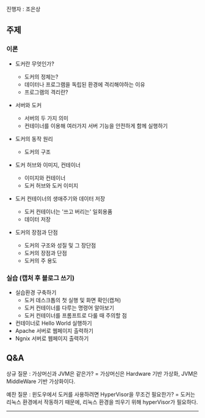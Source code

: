 진행자 : 조은상

## 주제
### 이론
- 도커란 무엇인가?
    - 도커의 정체는?
    - 데이터나 프로그램을 독립된 환경에 격리해야하는 이유
    - 프로그램의 격리란?
    
- 서버와 도커
    - 서버의 두 가지 의미
    - 컨테이너를 이용해 여러가지 서버 기능을 안전하게 함께 실행하기
    
- 도커의 동작 원리
    - 도커의 구조
    
- 도커 허브와 이미지, 컨테이너
    - 이미지와 컨테이너
    - 도커 허브와 도커 이미지  

- 도커 컨테이너의 생애주기와 데이터 저장
    - 도커 컨테이너는 '쓰고 버리는' 일회용품
    - 데이터 저장

- 도커의 장점과 단점
    - 도커의 구조와 성질 및 그 장단점
    - 도커의 장점과 단점
    - 도커의 주 용도

### 실습 (캡처 후 블로그 쓰기)
- 실습환경 구축하기
    - 도커 데스크톱의 첫 실행 및 화면 확인(캡쳐)
    - 도커 컨테이너를 다루는 명령어 알아보기
    - 도커 컨테이너를 프롬프트로 다룰 때 주의할 점
- 컨테이너로 Hello World 실행하기
- Apache 서버로 웹페이지 출력하기
- Ngnix 서버로 웹페이지 출력하기

## Q&A

상규 질문
: 가상머신과 JVM은 같은가?
\= 가상머신은 Hardware 기반 가상화, JVM은 MiddleWare 기반 가상화이다.

예찬 질문
: 윈도우에서 도커를 사용하려면 HyperVisor을 무조건 필요한가?
\= 도커는 리눅스 환경에서 작동하기 때문에, 리눅스 환경을 띄우기 위해 hyperVisor가 필요하다.

---
